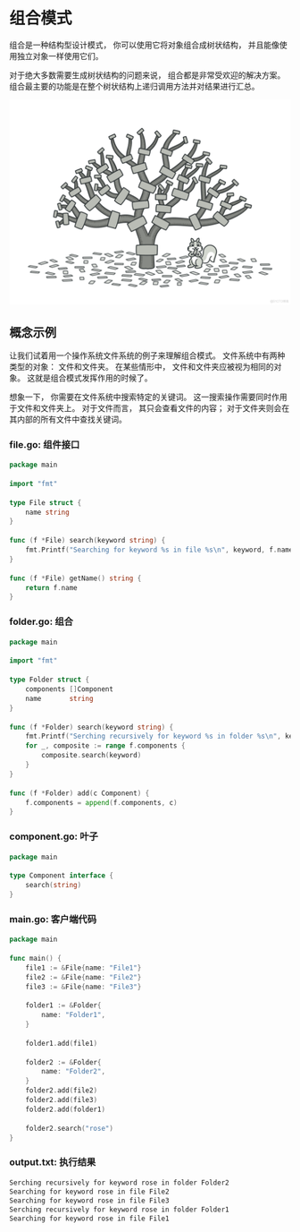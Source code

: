 #  组合模式

组合是一种结构型设计模式， 你可以使用它将对象组合成树状结构， 并且能像使用独立对象一样使用它们。

对于绝大多数需要生成树状结构的问题来说， 组合都是非常受欢迎的解决方案。 组合最主要的功能是在整个树状结构上递归调用方法并对结果进行汇总。

![img.png](imgs/img.png)

## 概念示例
让我们试着用一个操作系统文件系统的例子来理解组合模式。 文件系统中有两种类型的对象： 文件和文件夹。 在某些情形中， 文件和文件夹应被视为相同的对象。 这就是组合模式发挥作用的时候了。

想象一下， 你需要在文件系统中搜索特定的关键词。 这一搜索操作需要同时作用于文件和文件夹上。 对于文件而言， 其只会查看文件的内容； 对于文件夹则会在其内部的所有文件中查找关键词。

### file.go: 组件接口
```go
package main

import "fmt"

type File struct {
    name string
}

func (f *File) search(keyword string) {
    fmt.Printf("Searching for keyword %s in file %s\n", keyword, f.name)
}

func (f *File) getName() string {
    return f.name
}
```
### folder.go: 组合
```go
package main

import "fmt"

type Folder struct {
    components []Component
    name       string
}

func (f *Folder) search(keyword string) {
    fmt.Printf("Serching recursively for keyword %s in folder %s\n", keyword, f.name)
    for _, composite := range f.components {
        composite.search(keyword)
    }
}

func (f *Folder) add(c Component) {
    f.components = append(f.components, c)
}
```

### component.go: 叶子
```go
package main

type Component interface {
    search(string)
}
```
### main.go: 客户端代码
```go
package main

func main() {
    file1 := &File{name: "File1"}
    file2 := &File{name: "File2"}
    file3 := &File{name: "File3"}

    folder1 := &Folder{
        name: "Folder1",
    }

    folder1.add(file1)

    folder2 := &Folder{
        name: "Folder2",
    }
    folder2.add(file2)
    folder2.add(file3)
    folder2.add(folder1)

    folder2.search("rose")
}
```
### output.txt: 执行结果
```text
Serching recursively for keyword rose in folder Folder2
Searching for keyword rose in file File2
Searching for keyword rose in file File3
Serching recursively for keyword rose in folder Folder1
Searching for keyword rose in file File1
```